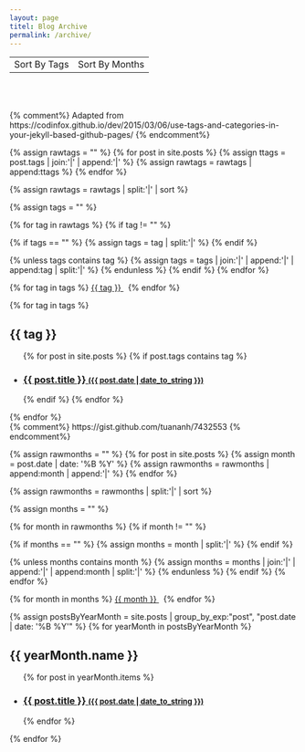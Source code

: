 ```yaml
---
layout: page
titel: Blog Archive
permalink: /archive/
---
```




<script>
var choose = function(index){
  document.getElementById("square" + index).className="selectedSquare";
  document.getElementById("square" + (1 - index)).className="notSelectedSquare";
  document.getElementById("section" + index).className="visibleSection";
  document.getElementById("section" + (1 - index)).className="invisibleSection";
}
</script>

<table style="text-align:center; vertical-align:middle; width:100%;">
  <tr>
    <td>
      <span id="square0" class="selectedSquare" onclick="choose(0);">Sort By Tags</span>
    </td>
    <td>
      <span id="square1" class="notSelectedSquare" onclick="choose(1);">Sort By Months</span>
    </td>
  </tr>
</table>
<div style="height:50px;">&nbsp;</div>




<div id="section0" class="visibleSection">
{% comment%}
Adapted from https://codinfox.github.io/dev/2015/03/06/use-tags-and-categories-in-your-jekyll-based-github-pages/
{% endcomment%}

{% assign rawtags = "" %}
{% for post in site.posts %}
{% assign ttags = post.tags | join:'|' | append:'|' %}
{% assign rawtags = rawtags | append:ttags %}
{% endfor %}

{% assign rawtags = rawtags | split:'|' | sort %}

{% assign tags = "" %}

{% for tag in rawtags %}
{% if tag != "" %}

{% if tags == "" %}
{% assign tags = tag | split:'|' %}
{% endif %}

{% unless tags contains tag %}
{% assign tags = tags | join:'|' | append:'|' | append:tag | split:'|' %}
{% endunless %}
{% endif %}
{% endfor %}


{% for tag in tags %}
<a href="#{{ tag | slugify }}" class="tag"> {{ tag }} </a> &nbsp;
{% endfor %}

{% for tag in tags %}
<h2 id="{{ tag | slugify }}">{{ tag }}</h2>
<ul class="codinfox-category-list">
  {% for post in site.posts %}
  {% if post.tags contains tag %}
  <li>
    <h3>
      <a href="{{ post.url }}">
        {{ post.title }}
        <span style="font-size:small;">({{ post.date | date_to_string }})</span>
      </a>
    </h3>
  </li>
  {% endif %}
  {% endfor %}
</ul>
{% endfor %}
</div>





<div id="section1" class="invisibleSection">
{% comment%}
https://gist.github.com/tuananh/7432553
{% endcomment%}

{% assign rawmonths = "" %}
{% for post in site.posts %}
{% assign month = post.date | date: '%B %Y' %}
{% assign rawmonths = rawmonths | append:month | append:'|' %}
{% endfor %}

{% assign rawmonths = rawmonths | split:'|' | sort %}

{% assign months = "" %}

{% for month in rawmonths %}
{% if month != "" %}

{% if months == "" %}
{% assign months = month | split:'|' %}
{% endif %}

{% unless months contains month %}
{% assign months = months | join:'|' | append:'|' | append:month | split:'|' %}
{% endunless %}
{% endif %}
{% endfor %}

{% for month in months %}
<a href="#{{ month | slugify }}" class="tag"> {{ month }} </a> &nbsp;
{% endfor %}


{% assign postsByYearMonth = site.posts | group_by_exp:"post", "post.date | date: '%B %Y'"  %}
{% for yearMonth in postsByYearMonth %}
  <h2 id="{{ yearMonth.name | slugify }}">{{ yearMonth.name }}</h2>
    <ul class="codinfox-category-list">
      {% for post in yearMonth.items %}
        <li>
		  <h3>
		    <a href="{{ post.url }}">
			  {{ post.title }}
			  <span style="font-size:small;">({{ post.date | date_to_string }})</span>
			</a>
		  </h3>
		</li>
      {% endfor %}
    </ul>
{% endfor %}
</div>